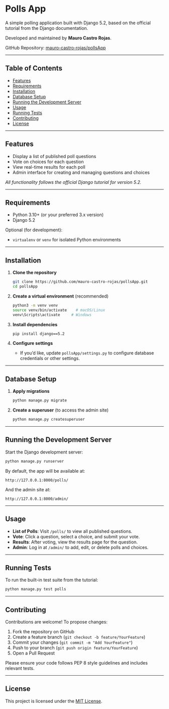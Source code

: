 # Polls App

A simple polling application built with Django 5.2, based on the official tutorial from the Django documentation.

Developed and maintained by **Mauro Castro Rojas**.

GitHub Repository: [mauro-castro-rojas/pollsApp](https://github.com/mauro-castro-rojas/pollsApp)

---

## Table of Contents

- [Features](#features)
- [Requirements](#requirements)
- [Installation](#installation)
- [Database Setup](#database-setup)
- [Running the Development Server](#running-the-development-server)
- [Usage](#usage)
- [Running Tests](#running-tests)
- [Contributing](#contributing)
- [License](#license)

---

## Features

- Display a list of published poll questions
- Vote on choices for each question
- View real-time results for each poll
- Admin interface for creating and managing questions and choices

*All functionality follows the official Django tutorial for version 5.2.*

---

## Requirements

- Python 3.10+ (or your preferred 3.x version)
- Django 5.2

Optional (for development):

- `virtualenv` or `venv` for isolated Python environments

---

## Installation

1. **Clone the repository**
   ```bash
   git clone https://github.com/mauro-castro-rojas/pollsApp.git
   cd pollsApp
   ```

2. **Create a virtual environment** (recommended)
   ```bash
   python3 -m venv venv
   source venv/bin/activate    # macOS/Linux
   venv\Scripts\activate     # Windows
   ```

3. **Install dependencies**
   ```bash
   pip install django==5.2
   ```

4. **Configure settings**

   - If you’d like, update `pollsApp/settings.py` to configure database credentials or other settings.

---

## Database Setup

1. **Apply migrations**
   ```bash
   python manage.py migrate
   ```

2. **Create a superuser** (to access the admin site)
   ```bash
   python manage.py createsuperuser
   ```

---

## Running the Development Server

Start the Django development server:

```bash
python manage.py runserver
```

By default, the app will be available at:

```
http://127.0.0.1:8000/polls/
```

And the admin site at:

```
http://127.0.0.1:8000/admin/
```

---

## Usage

- **List of Polls**: Visit `/polls/` to view all published questions.
- **Vote**: Click a question, select a choice, and submit your vote.
- **Results**: After voting, view the results page for the question.
- **Admin**: Log in at `/admin/` to add, edit, or delete polls and choices.

---

## Running Tests

To run the built-in test suite from the tutorial:

```bash
python manage.py test polls
```

---

## Contributing

Contributions are welcome! To propose changes:

1. Fork the repository on GitHub
2. Create a feature branch (`git checkout -b feature/YourFeature`)
3. Commit your changes (`git commit -m "Add YourFeature"`)
4. Push to your branch (`git push origin feature/YourFeature`)
5. Open a Pull Request

Please ensure your code follows PEP 8 style guidelines and includes relevant tests.

---

## License

This project is licensed under the [MIT License](LICENSE).
